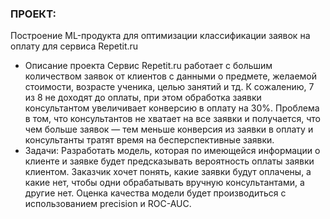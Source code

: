 ### ПРОЕКТ:
Построение ML-продукта для оптимизации классификации заявок на оплату для сервиса Repetit.ru
- Описание проекта
Сервис Repetit.ru работает с большим количеством заявок от клиентов с данными о предмете, желаемой стоимости, возрасте ученика, целью занятий и тд. К сожалению, 7 из 8 не доходят до оплаты, при этом обработка заявки консультантом увеличивает конверсию в оплату на 30%.
Проблема в том, что консультантов не хватает на все заявки и получается, что чем больше заявок — тем меньше конверсия из заявки в оплату и консультанты тратят время на бесперспективные заявки.
- Задачи:
Разработать модель, которая по имеющейся информации о клиенте и заявке будет предсказывать вероятность оплаты заявки клиентом.
Заказчик хочет понять, какие заявки будут оплачены, а какие нет, чтобы одни обрабатывать вручную консультантами, а другие нет.
Оценка качества модели будет производиться с использованием precision и ROC-AUC.

